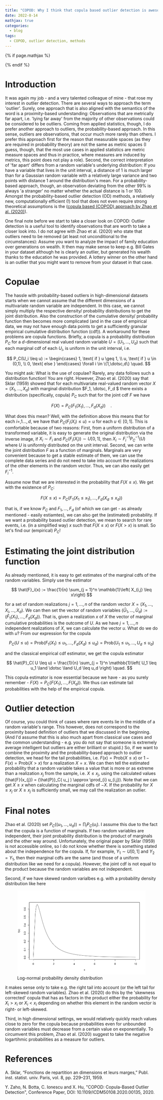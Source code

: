 ```yaml
---
title: "COPOD: Why I think that copula based outlier detection is awesome"
date: 2022-8-14
mathjax: true
categories:
  - blog
tags:
  - COPOD, outlier detection, methods
---
```


<script src="https://polyfill.io/v3/polyfill.min.js?features=es6"></script>
<script id="MathJax-script" defer
        src="https://cdn.jsdelivr.net/npm/mathjax@3/es5/tex-mml-chtml.js">
</script>


{% if page.mathjax %}
<script type="text/javascript" async
  src="https://cdn.mathjax.org/mathjax/latest/MathJax.js?config=TeX-MML-AM_CHTML">
</script>

<script type="text/x-mathjax-config">
  MathJax.Hub.Config({
    extensions: ["tex2jax.js"],
    jax: ["input/TeX", "output/HTML-CSS"],
    tex2jax: {
      inlineMath: [ ['$','$'], ["\\(","\\)"] ],
      displayMath: [ ['$$','$$'], ["\\[","\\]"] ],
      processEscapes: true
    },
    "HTML-CSS": { availableFonts: ["TeX"] }
  });


  MathJax.Hub.Register.MessageHook("Math Processing Error",function (message) {
    alert("Math Processing Error: "+message[1]);
    });
  MathJax.Hub.Register.MessageHook("TeX Jax - parse error",function (message) {
    alert("Math Processing Error: "+message[1]);
    });
</script>
{% endif %}

# Introduction

It was again my job - and a very talented colleague of mine - that rose my interest in outlier detection. There are several ways to approach the term 'outlier'. Surely, one approach that is also aligned with the semantics of the word is a proximity-based understanding: Observations that are metrically far apart, i.e. 'lying far away' from the majority of other observations could be considered to be outliers. Coming from applied statistics, though, I do prefer another approach to outliers, the probability-based approach. In this sense, outliers are observations, that occur much more rarely than others. I prefer this approach first for the reason that measurable spaces (as they are required in probability theory) are not the same as metric spaces (I guess, though, that the most use cases in applied statistics are metric measure spaces and thus in practice, where measures are induced by metrics, this point does not play a role). Second, the correct interpretation of 'far apart' differs from a random variable's underlying distribution: If you have a variable that lives in the unit interval, a distance of 1 is much larger than for a Gaussian random variable with a relatively large variance and two points with distance 1 around the distribution's mean. For a probability-based approach, though, an observation deviating from the other 99% is always 'a stranger' no matter whether the actual distance is 1 or 100. Amongst the probability-based outlier detection (OD) methods, a relatively new, computationally efficient (!) tool that does not even require strong theoretical assumptions is the ([copula based (COPOD) approach by Zhao et al. (2020)](https://www.researchgate.net/profile/Yue-Zhao-70/publication/344306968_COPOD_Copula-Based_Outlier_Detection/links/5f67801492851c14bc899dd6/COPOD-Copula-Based-Outlier-Detection.pdf?origin=publication_detail)).

One final note before we start to take a closer look on COPOD: Outlier detection is a useful tool to identify observations that are worth to take a closer look into. I do not agree with Zhao et al. (2020) who state that outliers need to be removed (at least not unconditional to the circumstances): Assume you want to analyze the impact of family education over generations on wealth. It then may make sense to keep e.g. Bill Gates in your dataset although he is clearly an outlier, but generated his wealth thanks to the education he was provided. A lottery winner on the other hand is an outlier that you might want to remove from your dataset in that case.

# Copulae

The hassle with probability-based outliers in high-dimensional datasets starts when we cannot assume that the different dimensions of a multivariate random variable are independent. In this case, we cannot simply multiply the respective density/ probability distributions to get the joint distribution. Also the construction of the cumulative density/ probability function then becomes more complicated (and in the case of empirical data, we may not have enough data points to get a sufficiently granular empirical cumulative distribution function (cdf)). A workaround for these problems are copula functions. Briefly, a copula is a probability distribution $P_C$ for a $d$-dimensional real valued random variable $U = (U_1,\dotsc,U_d)$ such that each marginal cdf of each $U_i$, is uniform in the unit interval, i.e. 

$$
P_C(U_i \leq u) := \begin{cases}
1, \text{ if } u \geq 1, \\
u, \text{ if } u \in (0,1), \\
0, \text{ else }
\end{cases} \forall i \in \{1,\dotsc,d\} \quad.
$$

You might ask: What is the use of copulae? Rarely, any data follows such a distribution function! You are right. However, Zhao et al. (2020) say that Sklar (1959) showed that for each multivariate real-valued random vector $X = (X_1,\dotsc,X_d)$ with marginal distribution $F_1, \dotsc, F_d $ there exists a distribution (specifically, copula) $P_C$ such that for the joint cdf $F$ we have

$$
F(X) = P_C\left( F_1(X_1),\dotsc, F_d(X_d) \right) \quad.
$$

What does this mean? Well, with the definition above this means that for each $i = ,1\dotsc,d$, we have that $P_C( F_i(X_i) \leq u) = u$ for each $u \in [0,1]$. This is comfortable because of two reasons: First, from a uniform distribution of a transformed variable, it is easy to generate the original distribution via the inverse image, if $X_i \sim F_i$ and $P_C(F_i(X_i)) \sim U[0,1]$, then $X_i \sim F_i^{-1}P_C^{-1}(U)$ where $U$ is uniformly distributed on the unit interval. Second, we can write the joint distribution $F$ as a function of marginals. Marginals are very convenient because to get a stable estimate of them, we can use the complete data series and do not need to take into account the realizations of the other elements in the random vector. Thus, we can also easily get $F_i^{-1}$.

Assume now that we are interested in the probability that $F(X \leq x)$. We get with the existence of $P_C$:

$$
F(X \leq x) = P_C\left( F_1(X_1 \leq x_1),\dotsc, F_d(X_d \leq x_d ) \right) 
$$ 

that is, if we know $P_C$ and $F_1,\dotsc,F_d$ (of which we can get - as already mentioned - easily estiamtes), we can also get the (estimated) probability. If we want a probability based outlier detection, we mean to search for rare events, i.e. (in a simplified way) $x$ such that $F(X \leq x)$ or $F(X > x)$ is small. So let's find our (empirical) $P_C$!

# Estimating the joint distribution function
As already mentioned, it is easy to get estimates of the marginal cdfs of the random variables. Simply use the estimator

$$
\hat{F}_i(x) := \frac{1}{n} \sum_{j = 1}^n \mathbb{1}\left( X_{i,j} \leq x\right)
$$

for a set of random realizations $j = 1,\dotsc,n$ of the random vector $X = (X_1,\dotsc,X_i,\dotsc,X_d)$. We can then set the vector of random variables $\left(\hat{U}_1,\dotsc, \hat{U}_d \right) := \left( \hat{F}_1(X_1), \dotsc, \hat{F}_d(X_d) \right)$. That is, given a realization $x$ of $X$ the vector of marginal cumulative probabilities is the outcome of $U$. As we have $j = 1,\dotsc,n$ independent realizations of $X$, we can calculate the vector $u$. What do we do with $u$? From our expression for the copula

$$
P_C( U \leq u) = \mathrm{Prob}\left( F_1(X_1) \leq u_1, \dotsc, F_d(X_d) \leq u_d \right) = \mathrm{Prob}\left( U_1 \leq u_1, \dotsc, U_d \leq u_d \right)
$$

and the classical empirical cdf estimator, we get the copula estimator

$$
\hat{P}_C( U \leq u) = \frac{1}{n} \sum_{j = 1}^n \mathbb{1}\left( U_1 \leq u_1 \land \dotsc \land U_d \leq u_d \right) \quad.
$$

This copula estimator is now essential because we have - as you surely remember - $F(X) = P_C\left( F(X_1), \dotsc, F(X_d) \right)$. We thus can estimate tail probabilities with the help of the empirical copula.

# Outlier detection

Of course, you could think of cases where rare events lie in the middle of a random variable's range. This however, does not correspond to the proximity based definition of outliers that we discussed in the beginning. (And I'd assume that this is also much apart from classical use cases and the common understanding - e.g. you do not say that someone is extremely average intelligent but outliers are either brilliant or stupid.) So, if we want to combine the proximity and the probability-based approach to outlier detection, we head for the tail probabilities, i.e. $F(x) = \mathrm{Prob}\left( X \leq x\right)$ or $1-F(x) = \mathrm{Prob}(X > x)$ for a realization $X = x$. We can then tell the estimated probability that a random variable takes a value that is more or as extreme than a realization $x_j$ from the sample, i.e. $X \leq x_j$, using the calculated values \(\hat{F}(x_{j}) = {\hat{P}}\_C( u_j ) \approx \prod_{i} u_{i,j}\). Note that we can get $X \geq x$ when calculating the marginal cdfs of $-X$. If the probability for $X \leq x_{j}$ or $X\geq x_j$ is sufficiently small, we may call the realization an outlier.

# Final notes
Zhao et al. (2020) set $P_C\left((u_1,\dotsc,u_d)\right) = \prod_i P_C(u_i)$. I assume this due to the fact that the copula is a function of marginals. If two random variables are independent, their joint probability distribution is the product of marginals and the other way around. Unfortunately, the original paper by Sklar (1959) is not accessible online, so I do not know whether there is something stated about the independence for the copula. If, for example, $Y_1 \sim U[0,1]$ and $Y_2 = Y_1$, then their marginal cdfs are the same (and those of a uniform distribution like we need for a copula). However, the joint cdf is not equal to the product because the random variables are not independent. 

Second, if we have skewed random varialbes e.g. with a probability density distribution like here

<figure>
    <a href="/assets/images/lognormal.png"><img src="/assets/images/lognormal.png"></a>
    <figcaption>Log-normal probability density distribution</figcaption>
</figure>

it makes sense only to take e.g. the right tail into account (or the left tail for left-skewed random variables). Zhao et al. (2020) do this by the 'skewness corrected' copula that has as factors in the product either the probability for $X_i > x_i$ or $X_i < x_i$ depending on whether this element in the random vector is right- or left-skewed.

Third, in high dimensional settings, we would relatively quickly reach values close to zero for the copula because probabilities even for unbounded random variables must decrease from a certain value on exponentially. To circumvent this problem, Zhao et al. (2020) suggest to take the negative logartihmic probabilities as a measure for outliers.


# References
A. Sklar, “Fonctions de repartition an dimensions et leurs marges,” Publ. inst. statist. univ. Paris, vol. 8, pp. 229–231, 1959.

Y. Zaho, N. Botta, C. Ionescu and X. Hu, "COPOD: Copula-Based Outlier Detection", Conference Paper, DOI: 10.1109/ICDM50108.2020.00135, 2020.
